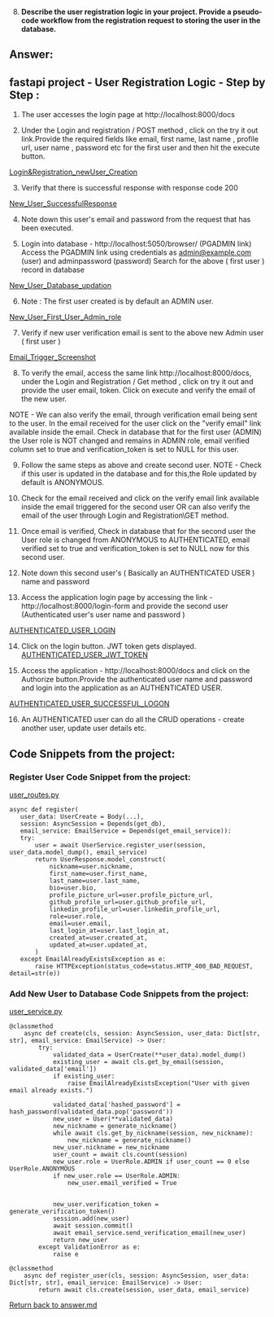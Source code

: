 8. **Describe the user registration logic in your project. Provide a pseudo-code workflow from the registration request to storing the user in the database.**

## Answer:
## fastapi project - User Registration Logic - Step by Step :
1) The user accesses the login page at http://localhost:8000/docs

2) Under the Login and registration / POST method , click on the try it out link.Provide the required fields like email, first name, last name , profile url, user name , password etc for the first user and then hit the execute button.

[Login&Registration_newUser_Creation](/screenshots/Question2/Login_Registration_newuser.png)

3) Verify that there is successful response with response code 200

[New_User_SuccessfulResponse](/screenshots/Question2/New_User_Response.png)

4) Note down this user's email and password from the request that has been executed.

5) Login into database - http://localhost:5050/browser/ (PGADMIN link)
Access the PGADMIN link using credentials as admin@example.com (user) and adminpassword (password)
Search for the above ( first user ) record in database

[New_User_Database_updation](/screenshots/Question2/Database_Records.png)

6) Note : The first user created is by default an ADMIN user.

[New_User_First_User_Admin_role](/screenshots/Question2/Database_Records_screenshot.png)

7) Verify if new user verification email is sent to the above new Admin user ( first user )

[Email_Trigger_Screenshot](/screenshots/Question2/email.png)

8) To verify the email, access the same link http://localhost:8000/docs,
under the Login and Registration / Get method , click on try it out and provide the user email, token.
Click on execute and verify the email of the new user.

NOTE - We can also verify the email, through verification email being sent to  the user.
 In the email received for the user click on the "verify email" link available inside the email. Check in database that for the first user (ADMIN) the User role is NOT changed and remains in ADMIN role, email verified column set to true and verification_token is set to NULL for this user.

9) Follow the same steps as above and create second user.
NOTE - Check if this user is updated in the database and for this,the Role updated by default is ANONYMOUS.

10) Check for the email received and click on the verify email link available inside the email triggered for the second user OR can also verify the email of the user through
Login and Registration\GET method.

11) Once email is verified,  Check in database that for the second user the User role is changed from ANONYMOUS to AUTHENTICATED, email verified set to true and verification_token is set to NULL now for this second user.

12) Note down this second user's ( Basically an AUTHENTICATED USER ) name and password

13) Access the application login page by accessing the link - http://localhost:8000/login-form and provide the second user (Authenticated user's user name and password )

[AUTHENTICATED_USER_LOGIN](/screenshots/Question2/Login_As_AUTHENTICATED_USER.png)

14) Click on the login button. JWT token gets displayed.
[AUTHENTICATED_USER_JWT_TOKEN](/screenshots/Question2/AUTHENTICATED_USER_JWT_TOKEN.png)

15) Access the application - http://localhost:8000/docs and click on the Authorize button.Provide the authenticated user name and password and login into the application as an AUTHENTICATED USER.

[AUTHENTICATED_USER_SUCCESSFUL_LOGON](/screenshots/Question2/LOGGEDIN_AS_AUTHENTICATED_USER.png)

16) An AUTHENTICATED user can do all the CRUD operations - create another user, update user details etc.

## Code Snippets from the project:
 ### Register User Code Snippet from the project:
 [user_routes.py](/app/routers/user_routes.py)
 ```
 async def register(
    user_data: UserCreate = Body(...),
    session: AsyncSession = Depends(get_db),
    email_service: EmailService = Depends(get_email_service)):
    try:
        user = await UserService.register_user(session, user_data.model_dump(), email_service)
        return UserResponse.model_construct(
            nickname=user.nickname,
            first_name=user.first_name,
            last_name=user.last_name,
            bio=user.bio,
            profile_picture_url=user.profile_picture_url,
            github_profile_url=user.github_profile_url,
            linkedin_profile_url=user.linkedin_profile_url,
            role=user.role,
            email=user.email,
            last_login_at=user.last_login_at,
            created_at=user.created_at,
            updated_at=user.updated_at,
        )
    except EmailAlreadyExistsException as e:
        raise HTTPException(status_code=status.HTTP_400_BAD_REQUEST, detail=str(e))
 ```

### Add New User to Database Code Snippets from the project:
[user_service.py](/app/services/user_service.py)
```
@classmethod
    async def create(cls, session: AsyncSession, user_data: Dict[str, str], email_service: EmailService) -> User:
        try:
            validated_data = UserCreate(**user_data).model_dump()
            existing_user = await cls.get_by_email(session, validated_data['email'])
            if existing_user:
                raise EmailAlreadyExistsException("User with given email already exists.")

            validated_data['hashed_password'] = hash_password(validated_data.pop('password'))
            new_user = User(**validated_data)
            new_nickname = generate_nickname()
            while await cls.get_by_nickname(session, new_nickname):
                new_nickname = generate_nickname()
            new_user.nickname = new_nickname
            user_count = await cls.count(session)
            new_user.role = UserRole.ADMIN if user_count == 0 else UserRole.ANONYMOUS
            if new_user.role == UserRole.ADMIN:
                new_user.email_verified = True


            new_user.verification_token = generate_verification_token()
            session.add(new_user)
            await session.commit()
            await email_service.send_verification_email(new_user)
            return new_user
        except ValidationError as e:
            raise e
```

```
@classmethod
    async def register_user(cls, session: AsyncSession, user_data: Dict[str, str], email_service: EmailService) -> User:
        return await cls.create(session, user_data, email_service)
```

[Return back to answer.md](/answer.md)